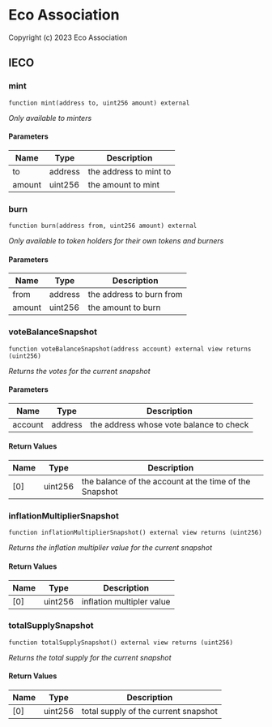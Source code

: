 # Eco Association

Copyright (c) 2023 Eco Association

## IECO

### mint

  ```solidity
  function mint(address to, uint256 amount) external
  ```

_Only available to minters_

#### Parameters

| Name | Type | Description |
| ---- | ---- | ----------- |
| to | address | the address to mint to |
| amount | uint256 | the amount to mint |

### burn

  ```solidity
  function burn(address from, uint256 amount) external
  ```

_Only available to token holders for their own tokens and burners_

#### Parameters

| Name | Type | Description |
| ---- | ---- | ----------- |
| from | address | the address to burn from |
| amount | uint256 | the amount to burn |

### voteBalanceSnapshot

  ```solidity
  function voteBalanceSnapshot(address account) external view returns (uint256)
  ```

_Returns the votes for the current snapshot_

#### Parameters

| Name | Type | Description |
| ---- | ---- | ----------- |
| account | address | the address whose vote balance to check |

#### Return Values

| Name | Type | Description |
| ---- | ---- | ----------- |
| [0] | uint256 | the balance of the account at the time of the Snapshot |

### inflationMultiplierSnapshot

  ```solidity
  function inflationMultiplierSnapshot() external view returns (uint256)
  ```

_Returns the inflation multiplier value for the current snapshot_

#### Return Values

| Name | Type | Description |
| ---- | ---- | ----------- |
| [0] | uint256 | inflation multipler value |

### totalSupplySnapshot

  ```solidity
  function totalSupplySnapshot() external view returns (uint256)
  ```

_Returns the total supply for the current snapshot_

#### Return Values

| Name | Type | Description |
| ---- | ---- | ----------- |
| [0] | uint256 | total supply of the current snapshot |

